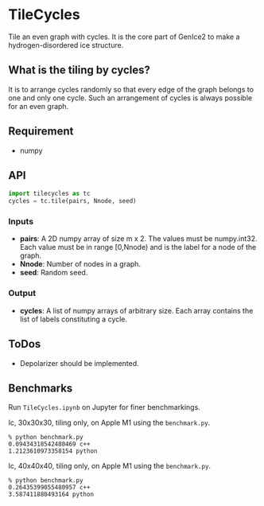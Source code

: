 # TileCycles

Tile an even graph with cycles. It is the core part of GenIce2 to make a hydrogen-disordered ice structure.


## What is the tiling by cycles?

It is to arrange cycles randomly so that every edge of the graph belongs to one and only one cycle. Such an arrangement of cycles is always possible for an even graph.

## Requirement

* numpy

## API

```python
import tilecycles as tc
cycles = tc.tile(pairs, Nnode, seed)
```
### Inputs
* __pairs__: A 2D numpy array of size m x 2. The values must be numpy.int32. Each value must be in range [0,Nnode) and is the label for a node of the graph.
* __Nnode__: Number of nodes in a graph.
* __seed__: Random seed.

### Output
* __cycles__: A list of numpy arrays of arbitrary size. Each array contains the list of labels constituting a cycle.

## ToDos

* Depolarizer should be implemented.

## Benchmarks
Run `TileCycles.ipynb` on Jupyter for finer benchmarkings.

Ic, 30x30x30, tiling only, on Apple M1 using the `benchmark.py`.
```shell
% python benchmark.py
0.09434318542480469 c++
1.2123610973358154 python
```

Ic, 40x40x40, tiling only, on Apple M1 using the `benchmark.py`.
```shell
% python benchmark.py
0.26435399055480957 c++
3.587411880493164 python
```
